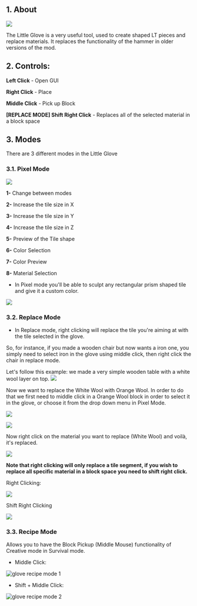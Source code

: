 ## 1. About

![](https://i.imgur.com/hPGOJiD.png)

The Little Glove is a very useful tool, used to create shaped LT pieces and replace materials. It replaces the functionality of the hammer in older versions of the mod.

## 2. Controls:

**Left Click** - Open GUI

**Right Click** - Place

**Middle Click** - Pick up Block

**[REPLACE MODE] Shift Right Click** - Replaces all of the selected material in a block space

## 3. Modes

There are 3 different modes in the Little Glove

### 3.1. Pixel Mode
![](https://i.imgur.com/nq6uiek.png)

**1-** Change between modes

**2-** Increase the tile size in X

**3-** Increase the tile size in Y

**4-** Increase the tile size in Z

**5-** Preview of the Tile shape

**6-** Color Selection

**7-** Color Preview

**8-** Material Selection


* In Pixel mode you'll be able to sculpt any rectangular prism shaped tile and give it a custom color.

![](https://i.imgur.com/jTb4Krt.png)

### 3.2. Replace Mode

* In Replace mode, right clicking will replace the tile you're aiming at with the tile selected in the glove. 

So, for instance, if you made a wooden chair but now wants a iron one, you simply need to select iron in the glove using middle click, then right click the chair in replace mode. 

Let's follow this example: we made a very simple wooden table with a white wool layer on top.
![](https://i.imgur.com/dYA5pFm.png)

Now we want to replace the White Wool with Orange Wool. In order to do that we first need to middle click in a Orange Wool block in order to select it in the glove, or choose it from the drop down menu in Pixel Mode.

![](https://i.imgur.com/uXqnOHt.png)

![](https://i.imgur.com/OguhGyT.png)


Now right click on the material you want to replace (White Wool) and voilà, it's replaced.

![](https://i.imgur.com/APciEhd.png)


**Note that right clicking will only replace a tile segment, if you wish to replace all specific material in a block space you need to shift right click.**

Right Clicking:

![](https://i.imgur.com/4zkzbLO.png)

Shift Right Clicking

![](https://i.imgur.com/hoYhgSy.png)


### 3.3. Recipe Mode

Allows you to have the Block Pickup (Middle Mouse) functionality of Creative mode in Survival mode.

* Middle Click:

![glove recipe mode 1](https://user-images.githubusercontent.com/29471180/39905240-b0f7c5c8-54b2-11e8-805f-1e6a2b70e343.gif)

* Shift + Middle Click:

![glove recipe mode 2](https://user-images.githubusercontent.com/29471180/39905241-b1ebe0c2-54b2-11e8-8cc3-2015985e6f03.gif)
